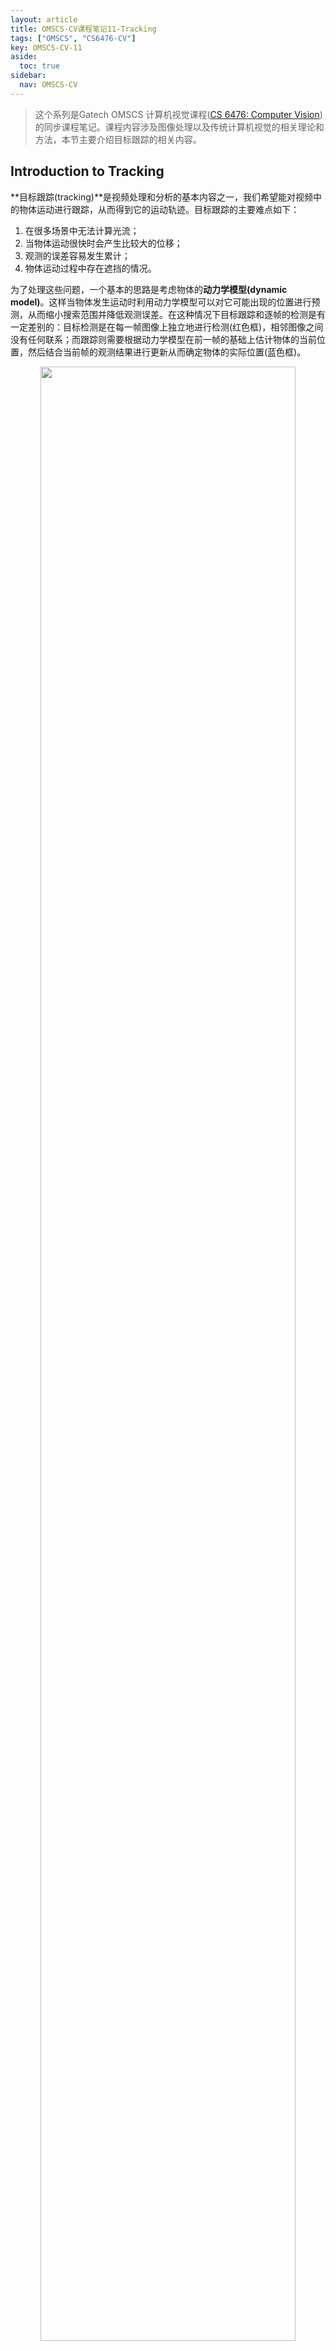 ```yaml
---
layout: article
title: OMSCS-CV课程笔记11-Tracking
tags: ["OMSCS", "CS6476-CV"]
key: OMSCS-CV-11
aside:
  toc: true
sidebar:
  nav: OMSCS-CV
---
```


> 这个系列是Gatech OMSCS 计算机视觉课程([CS 6476: Computer Vision](https://omscs.gatech.edu/cs-6476-computer-vision))的同步课程笔记。课程内容涉及图像处理以及传统计算机视觉的相关理论和方法，本节主要介绍目标跟踪的相关内容。
<!--more-->

## Introduction to Tracking

**目标跟踪(tracking)**是视频处理和分析的基本内容之一，我们希望能对视频中的物体运动进行跟踪，从而得到它的运动轨迹。目标跟踪的主要难点如下：

1. 在很多场景中无法计算光流；
2. 当物体运动很快时会产生比较大的位移；
3. 观测的误差容易发生累计；
4. 物体运动过程中存在遮挡的情况。

为了处理这些问题，一个基本的思路是考虑物体的**动力学模型(dynamic model)**。这样当物体发生运动时利用动力学模型可以对它可能出现的位置进行预测，从而缩小搜索范围并降低观测误差。在这种情况下目标跟踪和逐帧的检测是有一定差别的：目标检测是在每一帧图像上独立地进行检测(红色框)，相邻图像之间没有任何联系；而跟踪则需要根据动力学模型在前一帧的基础上估计物体的当前位置，然后结合当前帧的观测结果进行更新从而确定物体的实际位置(蓝色框)。

<div align=center>
<img src="https://i.imgur.com/GDDsNlQ.png" width="90%">
</div>

<div align=center>
<img src="https://i.imgur.com/lW0cqpC.png" width="90%">
</div>

因此，目标跟踪的目标是利用动力学模型来缩减搜索空间并结合观测结果来减小误差，进而得到光滑的物体运动轨迹。为了便于讨论我们这里对目标跟踪的场景进行一些限制：

1. 物体不会在场景中突然消失或是突然出现；
2. 相机的位置和姿态不会发生突变；
3. 物体和场景只会发生缓慢的运动。

## Parametric Models

### Tracking as Inference

当我们已知动力学模型的时候，目标跟踪可以建模成一个概率推断问题。假设系统的真实状态为$X$，观测到的状态为$Y$，在任意时刻$t$我们可以利用前一时刻的状态和动力学模型来计算系统的真实状态$X_t = f(X_{t-1})$。需要说明的是系统状态$X$往往是不可知的，因此它也被称为是隐状态(hidden state)。我们的目标是结合$t$时刻的观测来更新当前时刻的真实状态。从概率分布的角度上讲，这样的过程实际上就是利用先验概率(动力学模型)和似然函数(观测)来估计系统的后验概率(当前时刻真实状态)。

<div align=center>
<img src="https://i.imgur.com/cTZ5c3q.png" width="30%">
<img src="https://i.imgur.com/MZFyhof.png" width="61%">
</div>

因此，目标跟踪可以分为2步：

1. 利用过去时刻的观测值来估计系统当前状态，称为**预测(prediction)**；
2. 利用当前时刻的观测值来更新系统当前状态，称为**修正(correction)**。

预测和修正过程的数学形式为：

$$
P(X_t \vert Y_0 = y_0, \dots , Y_{t-1} = y_{t-1})
$$

$$
P(X_t \vert Y_0 = y_0, \dots , Y_{t-1} = y_{t-1}, Y_t = y_t)
$$

我们进一步对问题进行简化。假设动力学模型和观测模型满足一阶马尔科夫性，系统当前时刻的状态仅与前一时刻有关而且任意时刻的观测仅与该时刻的系统状态有关：

$$
P(X_t \vert X_0, \dots, X_{t-1}) = P(X_t \vert X_{t-1})
$$

$$
P(Y_t \vert X_0, Y_0, \dots, X_{t-1}, Y_{t-1}, X_t) = P(Y_t \vert X_t)
$$

此时系统在时间上的演化可以用下图所示的概率图来表示：

<div align=center>
<img src="https://i.imgur.com/jBWnEiR.png" width="50%">
</div>

这样我们就可以通过迭代的方式来对系统状态进行估计。具体而言，预测过程可以表示为已知$P(X_{t-1} \vert y_0, \dots, y_{t-1})$条件下估计$P(X_t \vert y_0, \dots, y_{t-1})$：

$$
\begin{aligned}
P(X_t \vert y_0, \dots, y_{t-1}) &= \int P(X_t, X_{t-1} \vert y_0, \dots, y_{t-1}) d X_{t-1} \\
&= \int P(X_t \vert X_{t-1}, y_0, \dots, y_{t-1}) P(X_{t-1} \vert y_0, \dots, y_{t-1}) d X_{t-1} d X_{t-1} \\
&= \int P(X_t \vert X_{t-1}) P(X_{t-1} \vert y_0, \dots, y_{t-1}) d X_{t-1}
\end{aligned}
$$

类似地，修正的过程则是利用$P(X_t \vert y_0, \dots, y_{t-1})$和$y_t$来计算$P(X_t \vert y_0, \dots, y_t)$：

$$
\begin{aligned}
P(X_t \vert y_0, \dots, y_t) &= \frac{P(y_t \vert X_t, y_0, \dots, y_{t-1}) P(X_t \vert y_0, \dots, y_{t-1})}{P(y_t \vert y_0, \dots, y_{t-1})} \\
&= \frac{P(y_t \vert X_t) P(X_t \vert y_0, \dots, y_{t-1})}{P(y_t \vert y_0, \dots, y_{t-1})} \\
&= \frac{P(y_t \vert X_t) P(X_t \vert y_0, \dots, y_{t-1})}{\int P(y_t \vert X_t) P(X_t \vert y_0, \dots, y_{t-1}) d X_t} \\
&\propto P(y_t \vert X_t) P(X_t \vert y_0, \dots, y_{t-1})
\end{aligned}
$$

这样我们就可以结合动力模型和观测模型来对系统状态进行估计：

<div align=center>
<img src="https://i.imgur.com/WdtLSBh.png" width="60%">
</div>

<div align=center>
<img src="https://i.imgur.com/QJ8Zozi.png" width="62%">
</div>

### The Kalman Filter

对于线性高斯系统我们可以使用**Kalman滤波(Kalman filter)**来完成状态估计的任务。我们假设系统在$t$时刻的动力学模型为：

$$
X_t = D_t X_{t-1} + \varepsilon_{d_t}
$$

$$
\varepsilon_{d_t} \sim N(0, \Sigma_{d_t})
$$

观测模型为：

$$
y_t = M_t X_t + \varepsilon_{m_t}
$$

$$
\varepsilon_{m_t} \sim N(0, \Sigma_{m_t})
$$

以一维状态估计为例，系统的动力学模型和观测模型可以表示为：

$$
x_t = d \cdot x_{t-1} + \varepsilon_{d_t}
$$

$$
y_t = m \cdot x_t + \varepsilon_{m_t}
$$

其中$\varepsilon_{d_t}$和$\varepsilon_{m_t}$分别表示均值为0方差为$\sigma_d^2$和$\sigma_m^2$的高斯噪声。

系统在$t$时刻的状态服从正态分布$X_t \sim N(\mu_t^-, (\sigma_t^-)^2)$。利用动力学模型可以得到预测过程的状态更新公式：

$$
\mu_t^- = d \cdot \mu_{t-1}^+
$$

$$
(\sigma_t^-)^2 = \sigma_d^2 + (d \cdot \sigma_{t-1}^+)^2
$$

其中$\mu_{t-1}^+$和$(\sigma_{t-1}^+)^2$分别表示上一时刻系统状态的均值和方差。

利用观测方程，$t$时刻的观测量可以表示为$Y_t \sim N(m \cdot x_t, \sigma_m^2)$。结合修正过程的状态估计公式：

$$
P(X_t \vert y_0, \dots, y_t) 
= \frac{P(y_t \vert X_t) P(X_t \vert y_0, \dots, y_{t-1})}{\int P(y_t \vert X_t) P(X_t \vert y_0, \dots, y_{t-1}) d X_t}
$$

可以得到修正过程的状态更新公式：

$$
\mu_t^+ = \frac{\mu_t^- \sigma_m^2 + m y_t (\sigma_t^-)^2}{\sigma_m^2 + m^2 (\sigma_t^-)^2}
$$

$$
(\sigma_t^+)^2 = \frac{\sigma_m^2 (\sigma_t^-)^2}{\sigma_m^2 + m^2 (\sigma_t^-)^2}
$$

从上式中不难发现更新后的均值和方差取决于预测模型的误差$(\sigma_t^-)^2$以及观测模型误差$\sigma_m^2$。当预测模型完全正确时($(\sigma_t^-)^2 = 0$)，系统更新后的状态等于预测阶段的状态；而当观测模型完全正确时($\sigma_m^2 = 0$)，系统更新后的状态等于观测到的状态。

记$a = \frac{\sigma_m^2}{m^2}$，$b = (\sigma_t^-)^2$。状态更新公式可以化简为：

$$
\begin{aligned}
\mu_t^+ &= \frac{\mu_t^- \sigma_m^2 + m y_t (\sigma_t^-)^2}{\sigma_m^2 + m^2 (\sigma_t^-)^2} \\
&= \frac{\frac{\mu_t^- \sigma_m^2}{m^2} + \frac{y_t (\sigma_t^-)^2}{m}}{\frac{\sigma_m^2}{m^2} + (\sigma_t^-)^2} \\
&= \frac{a \mu_t^- + b \frac{y_t}{m}}{a + b} \\
&= \frac{(a + b) \mu_t^- + b (\frac{y_t}{m} - \mu_t^-)}{a + b} \\
&= \mu_t^- + \frac{b}{a + b} (\frac{y_t}{m} - \mu_t^-) \\
&= \mu_t^- + k (\frac{y_t}{m} - \mu_t^-)
\end{aligned}
$$

上式说明系统真实状态最有可能的位置等于预测值$\mu_t^-$与残差$(\frac{y_t}{m} - \mu_t^-)$加权求和，加权系数$k = \frac{b}{a + b}$称为**Kalman增益(Kalman gain)**。

对于多维状态的情况，Kalman滤波的矩阵形式为：

- 预测过程：

$$
x_t^- = D_t x_{t-1}^+
$$

$$
\Sigma_t^- = D_t \Sigma_{t-1}^+ D_t^T + \Sigma_{d_t}
$$

- 修正过程：

$$
K_t = \Sigma_t^- M_t^T (M_t \Sigma_t^- M_t^T + \Sigma_{m_t})^{-1}
$$

$$
x_t^+ = x_t^- + K_t (y_t - M_t x_t^-)
$$

$$
\Sigma_t^+ = (I - K_t M_t) \Sigma_t^-
$$

迭代使用上面的几个公式即可完成对系统状态的估计。

<div align=center>
<img src="https://i.imgur.com/ZoFjxBY.png" width="70%">
</div>

Kalman滤波非常简洁而且高效，但需要注意的是它的使用前提是线性高斯系统。当系统的动力学模型不是线性方程或者噪声不满足正态分布假定时，使用Kalman滤波则不能得到正确的结果。

## Non-Parametric Models

### Bayes Filters

在实际应用中绝大多数的系统是非线性非高斯的，因此严格来说我们不能使用Kalman滤波来对系统状态进行估计。在这种情况下我们需要利用Bayes滤波来进行状态估计。假设系统状态的先验为$p(x)$，动力学模型为$p(x_t \vert u_t, x_{t-1})$，观测模型为$p(z \vert x)$，那么在给定观测和控制序列$\{ u_1, z_2, ... \}$的条件下我们希望对系统当前的状态$x_t$进行估计：

$$
P(x_t \vert u_1, z_2, ..., u_{t-1}, z_t)
$$

类似于Kalman滤波的假设，我们可以利用如下所示的概率图对系统进行建模：

<div align=center>
<img src="https://i.imgur.com/qF4GWO9.png" width="40%">
</div>

因此结合Bayes公式和马尔科夫性可以得到：

$$
\begin{aligned}
P(x_t \vert u_1, z_2, ..., u_{t-1}, z_t) &= \eta P(z_t \vert x_t, u_1, z_2, ..., u_{t-1}) P(x_t \vert u_1, z_2, ..., u_{t-1}) \\
&= \eta P(z_t \vert x_t) P(x_t \vert u_1, z_2, ..., u_{t-1}) \\
&= \eta P(z_t \vert x_t) \int P(x_t, x_{t-1} \vert u_1, z_2, ..., u_{t-1}) d x_{t-1} \\
&= \eta P(z_t \vert x_t) \int P(x_t \vert u_1, z_2, ..., u_{t-1}, x_{t-1}) P(x_{t-1} \vert u_1, z_2, ..., u_{t-1}) d x_{t-1} \\
&= \eta P(z_t \vert x_t) \int P(x_t \vert u_{t-1}, x_{t-1}) P(x_{t-1} \vert u_1, z_2, ..., u_{t-1}) d x_{t-1}
\end{aligned}
$$

记$Bel(x_t) = P(x_t \vert u_1, z_2, ..., u_{t-1}, z_t)$，我们可以整理得到递推公式：

$$
Bel(x_t) = \eta P(z_t \vert x_t) \int P(x_t \vert u_{t-1}, x_{t-1}) Bel(x_{t-1}) d x_{t-1}
$$

使用上式递推进行状态估计的算法称为Bayes滤波器。实际上Kalman滤波器正是线性高斯系统的Bayes滤波器，但对于非线性非高斯的系统则一般无法显式计算出Bayes滤波器的结果。

<div align=center>
<img src="https://i.imgur.com/DVZJBpr.png" width="60%">
</div>

### Particle Filters

**粒子滤波(particle filter)**是求解非线性非高斯系统的Bayes滤波器的经典方法，它的核心思想是利用大量的粒子(样本)和它们对应的权重(概率)来表示系统的状态分布。假设我们已经有$t-1$时刻系统的状态分布，首先需要从这个先验分布中采样出$N$个粒子，然后将它们输入到动力学模型中得到$N$个预测状态，并且利用观测值$z_t$来更新粒子的(未归一化)权重$P(z_t \vert x_t)$作为$t$时刻的系统状态。上述过程可以用下图来进行表示：

<div align=center>
<img src="https://i.imgur.com/jDz7UNC.png" width="60%">
</div>

粒子滤波在机器人定位中有经典的应用，在初始时刻我们可以将粒子均匀分布在地图上：

<div align=center>
<img src="https://i.imgur.com/R5ZiFmV.png" width="40%">
</div>

每当我们有了新的观测值时，利用粒子滤波来更新机器人当前的状态：

<div align=center>
<img src="https://i.imgur.com/mtkvb21.png" width="40%">
<img src="https://i.imgur.com/gYQDNDf.png" width="40%">
</div>

随着迭代的进行，机器人的位置会迅速收敛到真实的位置：

<div align=center>
<img src="https://i.imgur.com/fCHwDnY.png" width="40%">
<img src="https://i.imgur.com/9wpXNVy.png" width="40%">
</div>

在实际使用粒子滤波时还有很多技巧来提高算法的运行效率：

- 当粒子的权重分布比较均匀时我们可以省略掉重采样的过程；
- 如果某些粒子的权重明显大于其他粒子，我们可以在动力学模型和观测方程中提高噪声的比例来获得更光滑的估计结果；
- 我们可以引入系统状态的先验来加速粒子滤波收敛的过程，如使用Kalman滤波来初始化系统状态；
- 当粒子滤波运行失败时还需要一些重启算法的策略。

## Reference

- [Wikipedia: Kalman filter](https://en.wikipedia.org/wiki/Kalman_filter)
- Chapter 3: Linear Gaussian Estimation, [State Estimation for Robotics](http://asrl.utias.utoronto.ca/~tdb/bib/barfoot_ser17.pdf#page=53)
- Chapter 4: Nonlinear Non-Gaussian Estimation, [State Estimation for Robotics](http://asrl.utias.utoronto.ca/~tdb/bib/barfoot_ser17.pdf#page=107)